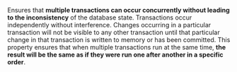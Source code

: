 Ensures that **multiple transactions can occur concurrently without leading to the inconsistency** of the database state. Transactions occur independently without interference. Changes occurring in a particular transaction will not be visible to any other transaction until that particular change in that transaction is written to memory or has been committed.
This property ensures that when multiple transactions run at the same time, **the result will be the same as if they were run one after another in a specific order**.